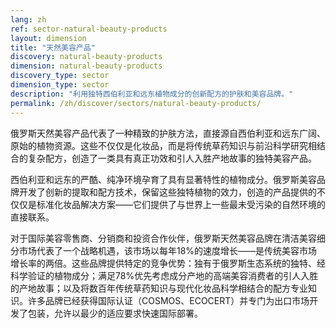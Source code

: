 ```yaml
---
lang: zh
ref: sector-natural-beauty-products
layout: dimension
title: "天然美容产品"
discovery: natural-beauty-products
dimension: natural-beauty-products
discovery_type: sector
dimension_type: sector
description: "利用独特西伯利亚和远东植物成分的创新配方的护肤和美容品牌。"
permalink: /zh/discover/sectors/natural-beauty-products/
---
```


俄罗斯天然美容产品代表了一种精致的护肤方法，直接源自西伯利亚和远东广阔、原始的植物资源。这些不仅仅是化妆品，而是将传统草药知识与前沿科学研究相结合的复杂配方，创造了一类具有真正功效和引人入胜产地故事的独特美容产品。

西伯利亚和远东的严酷、纯净环境孕育了具有显著特性的植物成分。俄罗斯美容品牌开发了创新的提取和配方技术，保留这些独特植物的效力，创造的产品提供的不仅仅是标准化妆品解决方案——它们提供了与世界上一些最未受污染的自然环境的直接联系。

对于国际美容零售商、分销商和投资合作伙伴，俄罗斯天然美容品牌在清洁美容细分市场代表了一个战略机遇，该市场以每年18%的速度增长——是传统美容市场增长率的两倍。这些品牌提供特定的竞争优势：独有于俄罗斯生态系统的独特、经科学验证的植物成分；满足78%优先考虑成分产地的高端美容消费者的引人入胜的产地故事；以及将数百年传统草药知识与现代化妆品科学相结合的配方专业知识。许多品牌已经获得国际认证（COSMOS、ECOCERT）并专门为出口市场开发了包装，允许以最少的适应要求快速国际部署。
